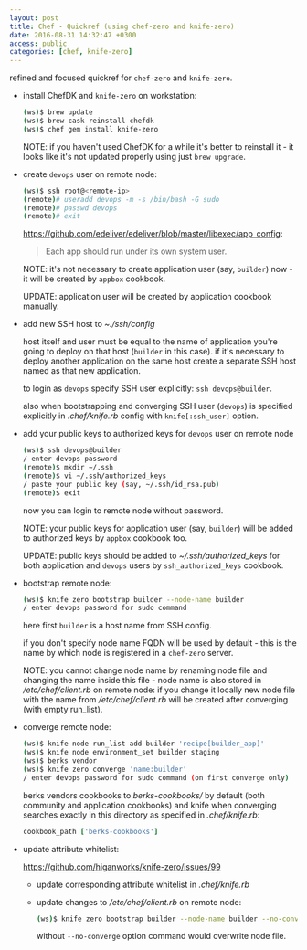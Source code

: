 ```yaml
---
layout: post
title: Chef - Quickref (using chef-zero and knife-zero)
date: 2016-08-31 14:32:47 +0300
access: public
categories: [chef, knife-zero]
---
```


refined and focused quickref for `chef-zero` and `knife-zero`.

<!-- more -->

- install ChefDK and `knife-zero` on workstation:

  ```sh
  (ws)$ brew update
  (ws)$ brew cask reinstall chefdk
  (ws)$ chef gem install knife-zero
  ```

  NOTE: if you haven't used ChefDK for a while it's better to reinstall it -
        it looks like it's not updated properly using just `brew upgrade`.

- create `devops` user on remote node:

  ```sh
  (ws)$ ssh root@<remote-ip>
  (remote)# useradd devops -m -s /bin/bash -G sudo
  (remote)# passwd devops
  (remote)# exit
  ```

  <https://github.com/edeliver/edeliver/blob/master/libexec/app_config>:

  > Each app should run under its own system user.

  NOTE: it's not necessary to create application user (say, `builder`) now -
        it will be created by `appbox` cookbook.

  UPDATE: application user will be created by application cookbook manually.

- add new SSH host to _~./ssh/config_

  host itself and user must be equal to the name of application you're going
  to deploy on that host (`builder` in this case). if it's necessary to deploy
  another application on the same host create a separate SSH host named as that
  new application.

  to login as `devops` specify SSH user explicitly: `ssh devops@builder`.

  also when bootstrapping and converging SSH user (`devops`) is specified
  explicitly in _.chef/knife.rb_ config with `knife[:ssh_user]` option.

- add your public keys to authorized keys for `devops` user on remote node

  ```sh
  (ws)$ ssh devops@builder
  / enter devops password
  (remote)$ mkdir ~/.ssh
  (remote)$ vi ~/.ssh/authorized_keys
  / paste your public key (say, ~/.ssh/id_rsa.pub)
  (remote)$ exit
  ```

  now you can login to remote node without password.

  NOTE: your public keys for application user (say, `builder`)
        will be added to authorized keys by `appbox` cookbook too.

  UPDATE: public keys should be added to _~/.ssh/authorized_keys_ for both
          application and `devops` users by `ssh_authorized_keys` cookbook.

- bootstrap remote node:

  ```sh
  (ws)$ knife zero bootstrap builder --node-name builder
  / enter devops password for sudo command
  ```

  here first `builder` is a host name from SSH config.

  if you don't specify node name FQDN will be used by default -
  this is the name by which node is registered in a `chef-zero` server.

  NOTE: you cannot change node name by renaming node file and changing the name
        inside this file - node name is also stored in _/etc/chef/client.rb_ on
        remote node: if you change it locally new node file with the name from
        _/etc/chef/client.rb_ will be created after converging (with empty run_list).

- converge remote node:

  ```sh
  (ws)$ knife node run_list add builder 'recipe[builder_app]'
  (ws)$ knife node environment_set builder staging
  (ws)$ berks vendor
  (ws)$ knife zero converge 'name:builder'
  / enter devops password for sudo command (on first converge only)
  ```

  berks vendors cookbooks to _berks-cookbooks/_ by default (both community
  and application cookbooks) and knife when converging searches exactly in
  this directory as specified in _.chef/knife.rb_:

  ```ruby
  cookbook_path ['berks-cookbooks']
  ```

- update attribute whitelist:

  <https://github.com/higanworks/knife-zero/issues/99>

  - update corresponding attribute whitelist in _.chef/knife.rb_
  - update changes to _/etc/chef/client.rb_ on remote node:

    ```sh
    (ws)$ knife zero bootstrap builder --node-name builder --no-converge
    ```

    without `--no-converge` option command would overwrite node file.
